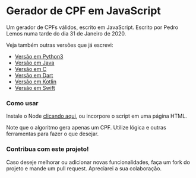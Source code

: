 # Gerador de CPF em JavaScript

Um gerador de CPFs válidos, escrito em JavaScript.
Escrito por Pedro Lemos numa tarde do dia 31 de Janeiro de 2020.

Veja também outras versões que já escrevi:

- [Versão em Python3](https://github.com/pedrolemoz/cpfgen/tree/master/Python3)
- [Versão em Java](https://github.com/pedrolemoz/cpfgen/tree/master/Java)
- [Versão em C](https://github.com/pedrolemoz/cpfgen/tree/master/C)
- [Versão em Dart](https://github.com/pedrolemoz/cpfgen/tree/master/Dart)
- [Versão em Kotlin](https://github.com/pedrolemoz/cpfgen/tree/master/Kotlin)
- [Versão em Swift](https://github.com/pedrolemoz/cpfgen/tree/master/Swift)

### Como usar

Instale o Node [clicando aqui](https://nodejs.org/en/download/), ou incorpore o script em uma página HTML.

Note que o algoritmo gera apenas um CPF. Utilize lógica e outras ferramentas para fazer o que desejar.

### Contribua com este projeto!

Caso deseje melhorar ou adicionar novas funcionalidades, faça um fork do projeto e mande um pull request.
Apreciarei a sua colaboração.
